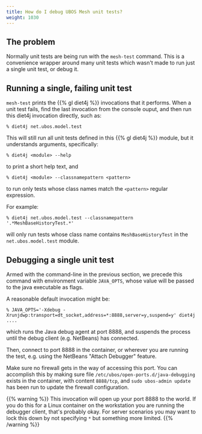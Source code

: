 ```yaml
---
title: How do I debug UBOS Mesh unit tests?
weight: 1030
---
```


## The problem

Normally unit tests are being run with the `mesh-test` command. This is
a convenience wrapper around many unit tests which wasn't made to
run just a single unit test, or debug it.

## Running a single, failing unit test

`mesh-test` prints the {{% gl diet4j %}} invocations that it performs.
When a unit test fails, find the last invocation from the console ouput,
and then run this diet4j invocation directly, such as:

```
% diet4j net.ubos.model.test
```

This will still run all unit tests defined in this {{% gl diet4j %}} module,
but it understands arguments, specifically:

```
% diet4j <module> --help
```

to print a short help text, and

```
% diet4j <module> --classnamepattern <pattern>
```

to run only tests whose class names match the `<pattern>` regular expression.

For example:

```
% diet4j net.ubos.model.test --classnamepattern '.*MeshBaseHistoryTest.*'
```

will only run tests whose class name contains `MeshBaseHistoryTest` in the
`net.ubos.model.test` module.

## Debugging a single unit test

Armed with the command-line in the previous section, we precede this command
with environment variable `JAVA_OPTS`, whose value will be passed to the
java executable as flags.

A reasonable default invocation might be:

```
% JAVA_OPTS='-Xdebug -Xrunjdwp:transport=dt_socket,address=*:8888,server=y,suspend=y' diet4j ....
```

which runs the Java debug agent at port 8888, and suspends the process until
the debug client (e.g. NetBeans) has connected.

Then, connect to port 8888 in the container, or wherever you are running the
test, e.g. using the NetBeans "Attach Debugger" feature.

Make sure no firewall gets in the way of accessing this port. You can accomplish this
by making sure file `/etc/ubos/open-ports.d/java-debugging` exists in the container,
with content `8888/tcp`, and `sudo ubos-admin update` has been run to update the
firewall configuration.

{{% warning %}}
This invocation will open up your port 8888 to the world. If you do this for a Linux
container on the workstation you are running the debugger client, that's probably okay.
For server scenarios you may want to lock this down by not specifying `*` but something
more limited.
{{% /warning %}}
